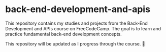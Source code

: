 # back-end-development-and-apis

This repository contains my studies and projects from the Back-End Development and APIs course on FreeCodeCamp. The goal is to learn and practice fundamental back-end development concepts.

This repository will be updated as I progress through the course. 🚀
